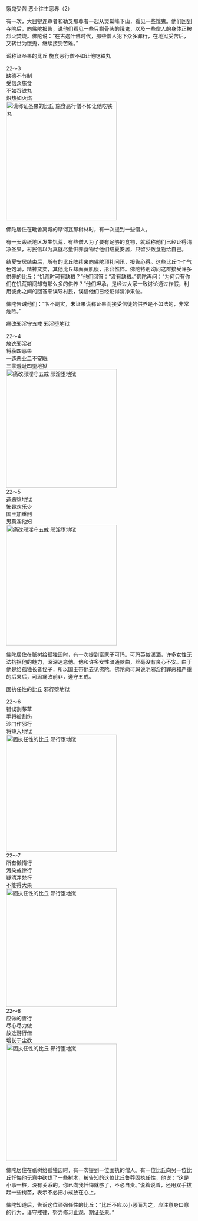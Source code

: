 饿鬼受苦 恶业往生恶界（2）

有一次，大目犍连尊者和勒叉那尊者一起从灵鹫峰下山，看见一些饿鬼。他们回到寺院后，向佛陀报告，说他们看见一些只剩骨头的饿鬼，以及一些僧人的身体正被烈火焚烧。佛陀说：“在古迦叶佛时代，那些僧人犯下众多罪行，在地狱受苦后，又转世为饿鬼，继续接受苦难。”

谎称证圣果的比丘 施食恶行僧不如让他吃铁丸

<div class="e2">
<div>
22～3<br>
 缺德不节制<br>
 受信众施食<br>
 不如吞铁丸<br>
 炽热如火焰
</div>
<img src="images/fjj-82-1.jpg" width="300" height="322" alt="谎称证圣果的比丘 施食恶行僧不如让他吃铁丸"/>
</div>

佛陀居住在毗舍离城的摩诃瓦那树林时，有一次提到一些僧人。

有一天跋祇地区发生饥荒，有些僧人为了要有足够的食物，就谎称他们已经证得清净圣果，村民信以为真就尽量供养食物给他们结夏安居，只留少数食物给自己。

结夏安居结束后，所有的比丘陆续来向佛陀顶礼问讯，报告心得。这些比丘个个气色饱满，精神奕奕，其他比丘却面黄肌瘦，形容憔悴。佛陀特别询问这群接受许多供养的比丘：“饥荒时可有缺粮？”他们回答：“没有缺粮。”佛陀再问：“为何只有你们在饥荒期间却有那么多的供养？”他们坦承，是经过大家一致讨论通过作假，利用彼此之间的回答来误导村民，误信他们已经证得清净果位。

佛陀告诫他们：“名不副实，未证果谎称证果而接受信徒的供养是不如法的，非常危险。”

痛改邪淫守五戒 邪淫堕地狱

<div class="e2">
<div>
22～4<br>
 放逸邪淫者<br>
 将获四恶果<br>
 一造恶业二不安眠<br>
 三蒙羞耻四堕地狱
</div>
<img src="images/fjj-82-2.jpg" width="300" height="322" alt="痛改邪淫守五戒 邪淫堕地狱"/>
</div>

<div class="e2">
<div>
22～5<br>
 造恶堕地狱<br>
 怖畏欢乐少<br>
 国王加重刑<br>
 男莫淫他妇
</div>
<img src="images/fjj-82-3.jpg" width="300" height="327" alt="痛改邪淫守五戒 邪淫堕地狱"/>
</div>

佛陀居住在祇树给孤独园时，有一次提到富家子可玛。可玛英俊潇洒，许多女性无法抗拒他的魅力，深深迷恋他。他和许多女性暗通款曲，丝毫没有良心不安。由于他是给孤独长者侄子，所以国王带他去见佛陀。佛陀向可玛说明邪淫的罪恶和严重的后果后，可玛痛改前非，遵守五戒。

固执任性的比丘 邪行堕地狱

<div class="e2">
<div>
22～6<br>
 错误割茅草<br>
 手将被割伤<br>
 沙门作邪行<br>
 将堕入地狱
</div>
<img src="images/fjj-82-4.jpg" width="300" height="317" alt="固执任性的比丘 邪行堕地狱"/>
</div>

<div class="e2">
<div>
22～7<br>
 所有懒惰行<br>
 污染戒律行<br>
 疑清净梵行<br>
 不能得大果
</div>
<img src="images/fjj-82-5.jpg" width="300" height="321" alt="固执任性的比丘 邪行堕地狱"/>
</div>

<div class="e2">
<div>
22～8<br>
 应做的善行<br>
 尽心尽力做<br>
 放逸游行僧<br>
 增长于尘欲
</div>
<img src="images/fjj-82-6.jpg" width="300" height="318" alt="固执任性的比丘 邪行堕地狱"/>
</div>

佛陀居住在祇树给孤独园时，有一次提到一位固执的僧人。有一位比丘向另一位比丘忏悔他无意中砍伐了一些树木，被告知的这位比丘鲁莽固执任性，他说：“这是小事一桩，没有关系的。你已向我忏悔就够了，不必自责。”说着说着，还用双手拔起一些树苗，表示不必把小戒放在心上。

佛陀知道后，告诉这位顽强任性的比丘：“比丘不应以小恶而为之，应注意身口意的行为，谨守戒律，努力修习止观，期证圣果。”
